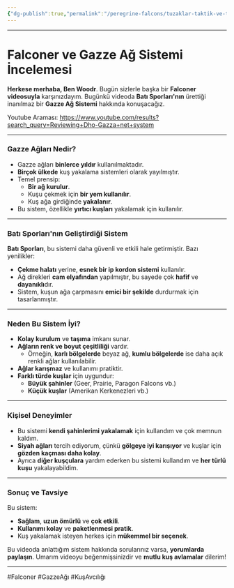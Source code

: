 ```yaml
---
{"dg-publish":true,"permalink":"/peregrine-falcons/tuzaklar-taktik-ve-teknikler/1-falconer-ve-gazze-ag-sistemi-ile-yakalama/","updated":"2024-09-12T02:13:23.139+03:00"}
---
```



---

# Falconer ve Gazze Ağ Sistemi İncelemesi

**Herkese merhaba, Ben Woodr**. Bugün sizlerle başka bir **Falconer videosuyla** karşınızdayım. Bugünkü videoda **Batı Sporları'nın** ürettiği inanılmaz bir **Gazze Ağ Sistemi** hakkında konuşacağız.

Youtube Araması: 
https://www.youtube.com/results?search_query=Reviewing+Dho-Gazza+net+system

---

### Gazze Ağları Nedir?

- Gazze ağları **binlerce yıldır** kullanılmaktadır.
- **Birçok ülkede** kuş yakalama sistemleri olarak yayılmıştır.
- Temel prensip: 
  - **Bir ağ kurulur**.
  - Kuşu çekmek için **bir yem kullanılır**.
  - Kuş ağa girdiğinde **yakalanır**.
- Bu sistem, özellikle **yırtıcı kuşları** yakalamak için kullanılır.

---

### Batı Sporları'nın Geliştirdiği Sistem

**Batı Sporları**, bu sistemi daha güvenli ve etkili hale getirmiştir. Bazı yenilikler:

- **Çekme halatı** yerine, **esnek bir ip kordon sistemi** kullanılır.
- Ağ direkleri **cam elyafından** yapılmıştır, bu sayede çok **hafif** ve **dayanıklı**dır.
- Sistem, kuşun ağa çarpmasını **emici bir şekilde** durdurmak için tasarlanmıştır.

---

### Neden Bu Sistem İyi?

- **Kolay kurulum** ve **taşıma** imkanı sunar.
- **Ağların renk ve boyut çeşitliliği** vardır.
  - Örneğin, **karlı bölgelerde** beyaz ağ, **kumlu bölgelerde** ise daha açık renkli ağlar kullanılabilir.
- **Ağlar karışmaz** ve kullanımı pratiktir.
- **Farklı türde kuşlar** için uygundur:
  - **Büyük şahinler** (Geer, Prairie, Paragon Falcons vb.)
  - **Küçük kuşlar** (Amerikan Kerkenezleri vb.)

---

### Kişisel Deneyimler

- Bu sistemi **kendi şahinlerimi yakalamak** için kullandım ve çok memnun kaldım.
- **Siyah ağları** tercih ediyorum, çünkü **gölgeye iyi karışıyor** ve kuşlar için **gözden kaçması daha kolay**.
- Ayrıca **diğer kuşçulara** yardım ederken bu sistemi kullandım ve **her türlü kuşu** yakalayabildim.

---

### Sonuç ve Tavsiye

Bu sistem:

- **Sağlam**, **uzun ömürlü** ve **çok etkili**.
- **Kullanımı kolay** ve **paketlenmesi pratik**.
- Kuş yakalamak isteyen herkes için **mükemmel bir seçenek**.

Bu videoda anlattığım sistem hakkında sorularınız varsa, **yorumlarda paylaşın**. Umarım videoyu beğenmişsinizdir ve **mutlu kuş avlamalar** dilerim!

---

#Falconer #GazzeAğı #KuşAvcılığı